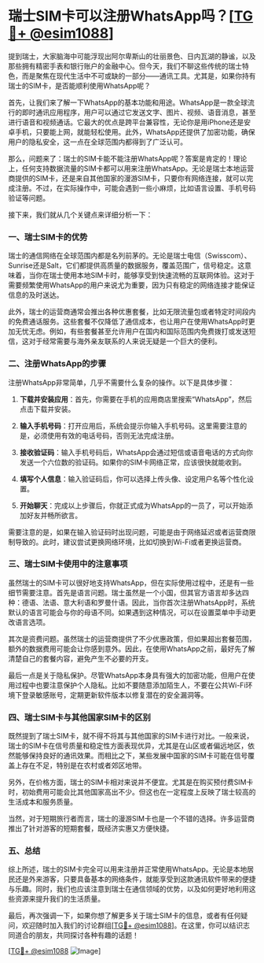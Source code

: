 # 瑞士SIM卡可以注册WhatsApp吗？[[TG💪+ @esim1088](https://t.me/s/esim1088)]

提到瑞士，大家脑海中可能浮现出阿尔卑斯山的壮丽景色、日内瓦湖的静谧，以及那些拥有精密手表和银行账户的金融中心。但今天，我们不聊这些传统的瑞士特色，而是聚焦在现代生活中不可或缺的一部分——通讯工具。尤其是，如果你持有瑞士的SIM卡，是否能顺利使用WhatsApp呢？

首先，让我们来了解一下WhatsApp的基本功能和用途。WhatsApp是一款全球流行的即时通讯应用程序，用户可以通过它发送文字、图片、视频、语音消息，甚至进行语音和视频通话。它最大的优点是跨平台兼容性，无论你是用iPhone还是安卓手机，只要能上网，就能轻松使用。此外，WhatsApp还提供了加密功能，确保用户的隐私安全，这一点在全球范围内都得到了广泛认可。

那么，问题来了：瑞士的SIM卡能不能注册WhatsApp呢？答案是肯定的！理论上，任何支持数据流量的SIM卡都可以用来注册WhatsApp。无论是瑞士本地运营商提供的SIM卡，还是来自其他国家的漫游SIM卡，只要你有网络连接，就可以完成注册。不过，在实际操作中，可能会遇到一些小麻烦，比如语言设置、手机号码验证等问题。

接下来，我们就从几个关键点来详细分析一下：

### **一、瑞士SIM卡的优势**

瑞士的通信网络在全球范围内都是名列前茅的。无论是瑞士电信（Swisscom）、Sunrise还是Salt，它们都提供高质量的数据服务，覆盖范围广，信号稳定。这意味着，当你在瑞士使用本地SIM卡时，能够享受到快速流畅的互联网体验。这对于需要频繁使用WhatsApp的用户来说尤为重要，因为只有稳定的网络连接才能保证信息的及时送达。

此外，瑞士的运营商通常会推出各种优惠套餐，比如无限流量包或者特定时间段内的免费通话服务。这些套餐不仅降低了通信成本，也让用户在使用WhatsApp时更加无忧无虑。例如，有些套餐甚至允许用户在国内和国际范围内免费拨打或发送短信，这对于经常需要与海外亲友联系的人来说无疑是一个巨大的便利。

### **二、注册WhatsApp的步骤**

注册WhatsApp非常简单，几乎不需要什么复杂的操作。以下是具体步骤：

1. **下载并安装应用**：首先，你需要在手机的应用商店里搜索“WhatsApp”，然后点击下载并安装。
   
2. **输入手机号码**：打开应用后，系统会提示你输入手机号码。这里需要注意的是，必须使用有效的电话号码，否则无法完成注册。

3. **接收验证码**：输入手机号码后，WhatsApp会通过短信或语音电话的方式向你发送一个六位数的验证码。如果你的SIM卡网络正常，应该很快就能收到。

4. **填写个人信息**：输入验证码后，你可以选择上传头像、设定用户名等个性化设置。

5. **开始聊天**：完成以上步骤后，你就正式成为WhatsApp的一员了，可以开始添加好友并畅所欲言。

需要注意的是，如果在输入验证码时出现问题，可能是由于网络延迟或者运营商限制导致的。此时，建议尝试更换网络环境，比如切换到Wi-Fi或者更换运营商。

### **三、瑞士SIM卡使用中的注意事项**

虽然瑞士的SIM卡可以很好地支持WhatsApp，但在实际使用过程中，还是有一些细节需要注意。首先是语言问题。瑞士虽然是一个小国，但其官方语言却多达四种：德语、法语、意大利语和罗曼什语。因此，当你首次注册WhatsApp时，系统默认的语言可能会与你的母语不同。如果遇到这种情况，可以在设置菜单中手动更改语言选项。

其次是资费问题。虽然瑞士的运营商提供了不少优惠政策，但如果超出套餐范围，额外的数据费用可能会让你感到意外。因此，在使用WhatsApp之前，最好先了解清楚自己的套餐内容，避免产生不必要的开支。

最后一点是关于隐私保护。尽管WhatsApp本身具有强大的加密功能，但用户在使用过程中也要注意保护个人隐私。比如不要随意添加陌生人，不要在公共Wi-Fi环境下登录敏感账号，定期更新软件版本以修复潜在的安全漏洞等。

### **四、瑞士SIM卡与其他国家SIM卡的区别**

既然提到了瑞士SIM卡，就不得不将其与其他国家的SIM卡进行对比。一般来说，瑞士的SIM卡在信号质量和稳定性方面表现优异，尤其是在山区或者偏远地区，依然能够保持良好的通讯效果。而相比之下，某些发展中国家的SIM卡可能在信号覆盖上存在不足，特别是在农村或者郊区地带。

另外，在价格方面，瑞士的SIM卡相对来说并不便宜。尤其是在购买预付费SIM卡时，初始费用可能会比其他国家高出不少。但这也在一定程度上反映了瑞士较高的生活成本和服务质量。

当然，对于短期旅行者而言，瑞士的漫游SIM卡也是一个不错的选择。许多运营商推出了针对游客的短期套餐，既经济实惠又方便快捷。

### **五、总结**

综上所述，瑞士的SIM卡完全可以用来注册并正常使用WhatsApp。无论是本地居民还是外来游客，只要具备基本的网络条件，就能享受到这款通讯软件带来的便捷与乐趣。同时，我们也应该注意到瑞士在通信领域的优势，以及如何更好地利用这些资源来提升我们的生活质量。

最后，再次强调一下，如果你想了解更多关于瑞士SIM卡的信息，或者有任何疑问，欢迎随时加入我们的讨论群组[[TG💪+ @esim1088](https://t.me/s/esim1088)]。在这里，你可以结识志同道合的朋友，共同探讨各种有趣的话题！

[[TG💪+ @esim1088](https://t.me/s/esim1088) ![Image](https://i.postimg.cc/4NQfJmqS/Snipaste-2025-05-13-00-14-12.png)]